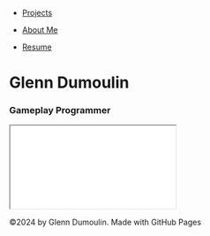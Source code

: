 <link href="../style.css" rel="stylesheet"/>
<link href="./resume.css" rel="stylesheet"/>
<script type="module" src="https://md-block.verou.me/md-block.js"></script>

<div class="nav-bar">
  <md-block>

- <a href="../">Projects</a>
- <a href="../About/">About Me</a>
- <a href="#" class="active">Resume</a>

  </md-block>
</div>

<div class="title">
  <md-block>

# Glenn Dumoulin

  </md-block>
  <h3>Gameplay Programmer</h3>
</div>

<div class="content">
  <iframe src="../Assets/Resume_GlennDumoulin.pdf"></iframe>
</div>

<footer>
  <md-block>

©2024 by Glenn Dumoulin. Made with GitHub Pages

  </md-block>
</footer>
